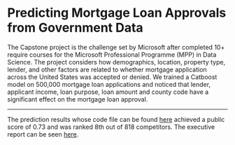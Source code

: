 # Predicting Mortgage Loan Approvals from Government Data

The Capstone project is the challenge set by Microsoft after completed 10+ require courses for the Microsoft Professional Programme (MPP) in Data Science. The project considers how demographics, location, property type, lender, and other factors are related to whether mortgage application across the United States was accepted or denied. We trained a Catboost model on 500,000 mortgage loan applications and noticed that lender, applicant income, loan purpose, loan amount and county code have a significant effect on the mortgage loan approval. 

---
The prediction results whose code file can be found [here](https://nbviewer.jupyter.org/github/gbganalyst/MPP-in-Data-science/blob/master/Capstone_project.ipynb) achieved a public score of 0.73 and was ranked 8th out of 818 competitors. The executive report can be seen [here](http://bit.ly/mpps).
